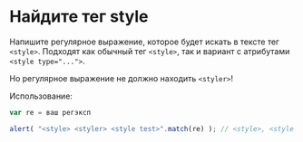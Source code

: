 # Найдите тег style

Напишите регулярное выражение, которое будет искать в тексте тег `<style>`. Подходят как обычный тег `<style>`, так и вариант с атрибутами `<style type="...">`. 

Но регулярное выражение не должно находить `<styler>`!

Использование:

```js
var re = ваш регэксп

alert( "<style> <styler> <style test>".match(re) ); // <style>, <style test>
```

